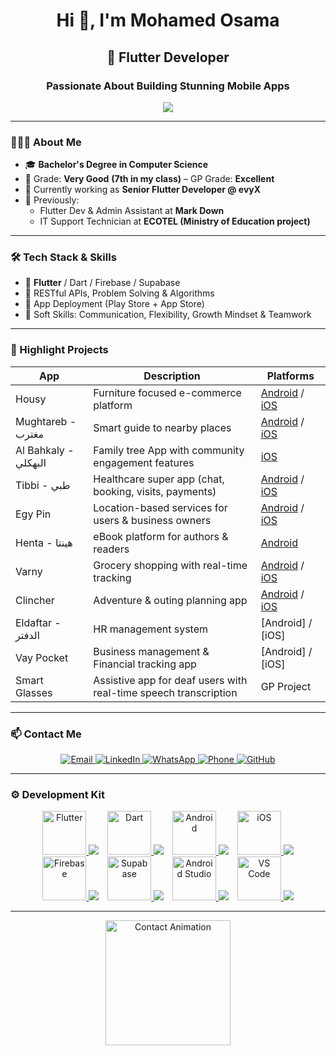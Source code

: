 <h1 align="center">Hi 👋, I'm Mohamed Osama</h1>
<h2 align="center">🚀 Flutter Developer </h2>
<h3 align="center">Passionate About Building Stunning Mobile Apps</h3>

<p align="center">
  <img src="https://readme-typing-svg.herokuapp.com?font=Fira+Code&size=22&duration=3000&pause=1000&color=F75C7E&center=true&vCenter=true&width=450&lines=Flutter+Developer;Mobile+Tech+App+Developer;Freelancer;Software+Engineer;Problem+Solver;Open+to+new+opportunities!" />
</p>

---

### 👨🏻‍💻 About Me

- 🎓 **Bachelor's Degree in Computer Science**
- 🏅 Grade: **Very Good** **(7th in my class)** – GP Grade: **Excellent**
- 💼 Currently working as **Senior Flutter Developer @ evyX**
- 💪 Previously:  
   - Flutter Dev & Admin Assistant at **Mark Down**
   - IT Support Technician at **ECOTEL (Ministry of Education project)**

---

### 🛠️ Tech Stack & Skills

- 💙 **Flutter** / Dart / Firebase / Supabase
- 🧠 RESTful APIs, Problem Solving & Algorithms
- 🧰 App Deployment (Play Store + App Store)
- 🤝 Soft Skills: Communication, Flexibility, Growth Mindset & Teamwork

---

### 📱 Highlight Projects

| App | Description | Platforms |
|-----|-------------|-----------|
| Housy | Furniture focused e-commerce platform | [Android](https://play.google.com/store/apps/details?id=com.housyeg.housy) / [iOS](https://apps.apple.com/eg/app/housy-eg/id6670499122?platform=iphone) |
| Mughtareb - مغترب | Smart guide to nearby places | [Android](https://play.google.com/store/apps/details?id=com.evyx.elmughtareb) / [iOS](https://apps.apple.com/kw/app/mughtareb/id6747080456) |
| Al Bahkaly - البهكلي | Family tree App with community engagement features | [iOS](https://apps.apple.com/sa/app/albhkaly/id6745513603) |
| Tibbi - طبي | Healthcare super app (chat, booking, visits, payments) | [Android](https://play.google.com/store/apps/details?id=com.tebbi.evyx) / [iOS](https://apps.apple.com/eg/app/tibbii/id6744579208) |
| Egy Pin | Location-based services for users & business owners | [Android](https://play.google.com/store/apps/details?id=com.egypin.evyx) / [iOS](https://apps.apple.com/kw/app/egy-pin/id6742410188)|
| Henta - هينتا | eBook platform for authors & readers | [Android](https://play.google.com/store/apps/details?id=com.apphentaa.evyx) |
| Varny | Grocery shopping with real-time tracking | [Android](https://play.google.com/store/apps/details?id=com.app.varny) / [iOS](https://apps.apple.com/kw/app/varny-app/id6575345607) |
| Clincher | Adventure & outing planning app | [Android](https://play.google.com/store/apps/details?id=com.clincher.evyx) / [iOS](https://apps.apple.com/kw/app/clincher/id6642676933) |
| Eldaftar - الدفتر | HR management system | [Android] / [iOS] |
| Vay Pocket | Business management & Financial tracking app | [Android] / [iOS] |
| Smart Glasses | Assistive app for deaf users with real-time speech transcription | GP Project |



---
### 📫 Contact Me

<p align="center">
  <!-- Email -->
  <a href="mailto:moh.osama12@gmail.com">
    <img src="https://img.shields.io/badge/Gmail-D14836?style=for-the-badge&logo=gmail&logoColor=white&link=mailto:moh.osama12@gmail.com" alt="Email"/>
  </a>
  
  <!-- LinkedIn -->
  <a href="https://www.linkedin.com/in/mohamed-osama-a2173827b" target="_blank">
    <img src="https://img.shields.io/badge/LinkedIn-0077B5?style=for-the-badge&logo=linkedin&logoColor=white" alt="LinkedIn"/>
  </a>
  
  <!-- WhatsApp -->
  <a href="https://wa.me/201125099112" target="_blank">
    <img src="https://img.shields.io/badge/WhatsApp-25D366?style=for-the-badge&logo=whatsapp&logoColor=white" alt="WhatsApp"/>
  </a>
  
  <!-- Phone -->
  <a href="tel:+201125099112">
    <img src="https://img.shields.io/badge/Phone-+20 1125099112-2ea44f?style=for-the-badge" alt="Phone"/>
  </a>
  
  <!-- GitHub -->
  <a href="https://github.com/Mohamed-Osama12" target="_blank">
    <img src="https://img.shields.io/badge/GitHub-100000?style=for-the-badge&logo=github&logoColor=white" alt="GitHub"/>
  </a>
</p>


---

### ⚙️ Development Kit

<p align="center">
  <!-- Flutter -->
  <a href="https://flutter.dev" target="_blank" style="display: inline-block; margin: 0 5px;">
    <img src="https://media.giphy.com/media/3oKIPzDSU5bL3aQHwQ/giphy.gif" width="70" alt="Flutter">
    <img src="https://img.shields.io/badge/Flutter-02569B?style=flat-square&logo=flutter&logoColor=white">
  </a>
  
  <!-- Dart -->
  <a href="https://dart.dev" target="_blank" style="display: inline-block; margin: 0 5px;">
    <img src="https://media.giphy.com/media/tZiLOffTNGoak/giphy.gif" width="70" alt="Dart">
    <img src="https://img.shields.io/badge/Dart-0175C2?style=flat-square&logo=dart&logoColor=white">
  </a>
  
  <!-- Android -->
  <a href="https://developer.android.com" target="_blank" style="display: inline-block; margin: 0 5px;">
    <img src="https://media.giphy.com/media/3o85xkXpyQHQq8u0Gk/giphy.gif" width="70" alt="Android">
    <img src="https://img.shields.io/badge/Android-3DDC84?style=flat-square&logo=android&logoColor=white">
  </a>
  
  <!-- iOS -->
  <a href="https://developer.apple.com/ios/" target="_blank" style="display: inline-block; margin: 0 5px;">
    <img src="https://media.giphy.com/media/3o6Zt6ML6BklcajjsA/giphy.gif" width="70" alt="iOS">
    <img src="https://img.shields.io/badge/iOS-000000?style=flat-square&logo=apple&logoColor=white">
  </a>
  
  <!-- Firebase -->
  <a href="https://firebase.google.com" target="_blank" style="display: inline-block; margin: 0 5px;">
    <img src="https://media.giphy.com/media/Ri2TUcKlaOcaDBxFpY/giphy.gif" width="70" alt="Firebase">
    <img src="https://img.shields.io/badge/Firebase-FFCA28?style=flat-square&logo=firebase&logoColor=black">
  </a>
  
  <!-- Supabase -->
  <a href="https://supabase.com" target="_blank" style="display: inline-block; margin: 0 5px;">
    <img src="https://media.giphy.com/media/j2pOGeGYKe2xCCKwfi/giphy.gif" width="70" alt="Supabase">
    <img src="https://img.shields.io/badge/Supabase-3ECF8E?style=flat-square&logo=supabase&logoColor=white">
  </a>
  
  <!-- Android Studio -->
  <a href="https://developer.android.com/studio" target="_blank" style="display: inline-block; margin: 0 5px;">
    <img src="https://media.giphy.com/media/SS8CV2rQdlYNLtBCiF/giphy.gif" width="70" alt="Android Studio">
    <img src="https://img.shields.io/badge/Android_Studio-3DDC84?style=flat-square&logo=android-studio&logoColor=white">
  </a>
  
  <!-- VS Code -->
  <a href="https://code.visualstudio.com" target="_blank" style="display: inline-block; margin: 0 5px;">
    <img src="https://media.giphy.com/media/IdyAQJVN2kVPNUrojM/giphy.gif" width="70" alt="VS Code">
    <img src="https://img.shields.io/badge/VS_Code-007ACC?style=flat-square&logo=visual-studio-code&logoColor=white">
  </a>
</p>

---

<div align="center">
  <img src="https://media2.giphy.com/media/v1.Y2lkPTc5MGI3NjExcWJybXpuc3M2NWo2cXZrZTRxOXRjd2hmMXpvMmUxMGV3anl0N2JqcSZlcD12MV9pbnRlcm5hbF9naWZfYnlfaWQmY3Q9Zw/78XCFBGOlS6keY1Bil/giphy.gif" width="200" alt="Contact Animation">
</div>

